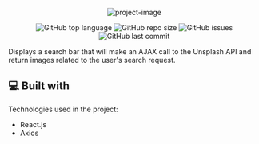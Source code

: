 
<p align="center"><img src="https://socialify.git.ci/Spawn9986/pics/image?language=1&amp;name=1&amp;owner=1&amp;theme=Light" alt="project-image"></p>

<p align="center">
<img alt="GitHub top language" src="https://img.shields.io/github/languages/top/Spawn9986/pics?logo=GitHub&style=flat-square"> <img alt="GitHub repo size" src="https://img.shields.io/github/repo-size/Spawn9986/pics?logo=Github&style=flat-square"> <img alt="GitHub issues" src="https://img.shields.io/github/issues/Spawn9986/pics?logo=GitHub&style=flat-square"> <img alt="GitHub last commit" src="https://img.shields.io/github/last-commit/Spawn9986/pics?logo=GitHub&style=flat-square">
</p>

<p id="description">Displays a search bar that will make an AJAX call to the Unsplash API and return images related to the user's search request.</p>

  
  
<h2>💻 Built with</h2>

Technologies used in the project:

*   React.js
*   Axios